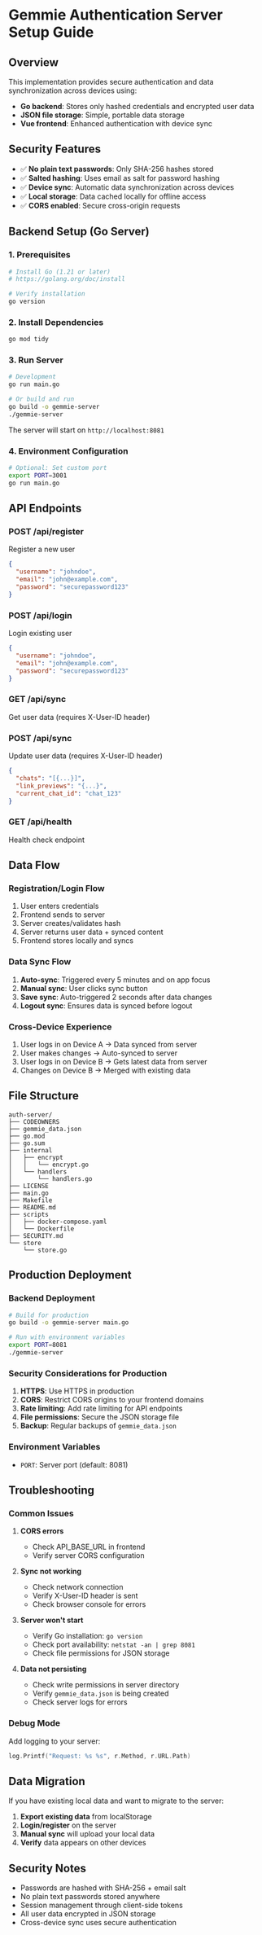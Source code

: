 # Gemmie Authentication Server Setup Guide

## Overview

This implementation provides secure authentication and data synchronization across devices using:
- **Go backend**: Stores only hashed credentials and encrypted user data
- **JSON file storage**: Simple, portable data storage
- **Vue frontend**: Enhanced authentication with device sync

## Security Features

- ✅ **No plain text passwords**: Only SHA-256 hashes stored
- ✅ **Salted hashing**: Uses email as salt for password hashing
- ✅ **Device sync**: Automatic data synchronization across devices
- ✅ **Local storage**: Data cached locally for offline access
- ✅ **CORS enabled**: Secure cross-origin requests

## Backend Setup (Go Server)

### 1. Prerequisites
```bash
# Install Go (1.21 or later)
# https://golang.org/doc/install

# Verify installation
go version
```

### 2. Install Dependencies
```bash
go mod tidy
```

### 3. Run Server
```bash
# Development
go run main.go

# Or build and run
go build -o gemmie-server
./gemmie-server
```

The server will start on `http://localhost:8081`

### 4. Environment Configuration
```bash
# Optional: Set custom port
export PORT=3001
go run main.go
```

## API Endpoints

### POST /api/register
Register a new user
```json
{
  "username": "johndoe",
  "email": "john@example.com",
  "password": "securepassword123"
}
```

### POST /api/login
Login existing user
```json
{
  "username": "johndoe",
  "email": "john@example.com", 
  "password": "securepassword123"
}
```

### GET /api/sync
Get user data (requires X-User-ID header)

### POST /api/sync
Update user data (requires X-User-ID header)
```json
{
  "chats": "[{...}]",
  "link_previews": "{...}",
  "current_chat_id": "chat_123"
}
```

### GET /api/health
Health check endpoint

## Data Flow

### Registration/Login Flow
1. User enters credentials
2. Frontend sends to server
3. Server creates/validates hash
4. Server returns user data + synced content
5. Frontend stores locally and syncs

### Data Sync Flow
1. **Auto-sync**: Triggered every 5 minutes and on app focus
2. **Manual sync**: User clicks sync button
3. **Save sync**: Auto-triggered 2 seconds after data changes
4. **Logout sync**: Ensures data is synced before logout

### Cross-Device Experience
1. User logs in on Device A → Data synced from server
2. User makes changes → Auto-synced to server
3. User logs in on Device B → Gets latest data from server
4. Changes on Device B → Merged with existing data

## File Structure

```
auth-server/
├── CODEOWNERS
├── gemmie_data.json
├── go.mod
├── go.sum
├── internal
│   ├── encrypt
│   │   └── encrypt.go
│   └── handlers
│       └── handlers.go
├── LICENSE
├── main.go
├── Makefile
├── README.md
├── scripts
│   ├── docker-compose.yaml
│   └── Dockerfile
├── SECURITY.md
└── store
    └── store.go
```

## Production Deployment

### Backend Deployment
```bash
# Build for production
go build -o gemmie-server main.go

# Run with environment variables
export PORT=8081
./gemmie-server
```

### Security Considerations for Production
1. **HTTPS**: Use HTTPS in production
2. **CORS**: Restrict CORS origins to your frontend domains
3. **Rate limiting**: Add rate limiting for API endpoints
4. **File permissions**: Secure the JSON storage file
5. **Backup**: Regular backups of `gemmie_data.json`

### Environment Variables
- `PORT`: Server port (default: 8081)

## Troubleshooting

### Common Issues

1. **CORS errors**
   - Check API_BASE_URL in frontend
   - Verify server CORS configuration

2. **Sync not working**
   - Check network connection
   - Verify X-User-ID header is sent
   - Check browser console for errors

3. **Server won't start**
   - Verify Go installation: `go version`
   - Check port availability: `netstat -an | grep 8081`
   - Check file permissions for JSON storage

4. **Data not persisting**
   - Check write permissions in server directory
   - Verify `gemmie_data.json` is being created
   - Check server logs for errors

### Debug Mode
Add logging to your server:
```go
log.Printf("Request: %s %s", r.Method, r.URL.Path)
```

## Data Migration

If you have existing local data and want to migrate to the server:

1. **Export existing data** from localStorage
2. **Login/register** on the server
3. **Manual sync** will upload your local data
4. **Verify** data appears on other devices

## Security Notes

- Passwords are hashed with SHA-256 + email salt
- No plain text passwords stored anywhere
- Session management through client-side tokens
- All user data encrypted in JSON storage
- Cross-device sync uses secure authentication

